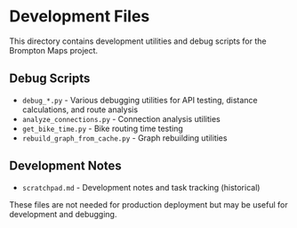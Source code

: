 # Development Files

This directory contains development utilities and debug scripts for the Brompton Maps project.

## Debug Scripts

- `debug_*.py` - Various debugging utilities for API testing, distance calculations, and route analysis
- `analyze_connections.py` - Connection analysis utilities
- `get_bike_time.py` - Bike routing time testing
- `rebuild_graph_from_cache.py` - Graph rebuilding utilities

## Development Notes

- `scratchpad.md` - Development notes and task tracking (historical)

These files are not needed for production deployment but may be useful for development and debugging.
